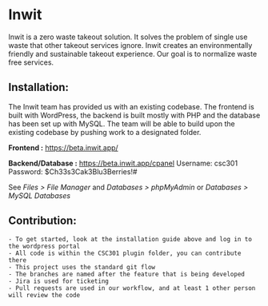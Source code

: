 # Inwit

Inwit is a zero waste takeout solution. It solves the problem of single use waste that other takeout services ignore. Inwit creates an environmentally friendly and sustainable takeout experience. Our goal is to normalize waste free services.

## Installation:
The Inwit team has provided us with an existing codebase. The frontend is built with
WordPress, the backend is built mostly with PHP and the database has been set up with
MySQL. The team will be able to build upon the existing codebase by pushing work
to a designated folder.

**Frontend :** https://beta.inwit.app/

**Backend/Database :** https://beta.inwit.app/cpanel
Username: csc301
Password: $Ch33s3Cak3Blu3Berries!#

See *Files > File Manager* and *Databases > phpMyAdmin* or *Databases > MySQL Databases*

## Contribution:
    - To get started, look at the installation guide above and log in to the wordpress portal
    - All code is within the CSC301 plugin folder, you can contribute there
    - This project uses the standard git flow
    - The branches are named after the feature that is being developed
    - Jira is used for ticketing
    - Pull requests are used in our workflow, and at least 1 other person will review the code
